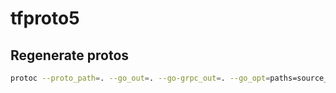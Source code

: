 # tfproto5

## Regenerate protos

```bash
protoc --proto_path=. --go_out=. --go-grpc_out=. --go_opt=paths=source_relative --go-grpc_opt=paths=source_relative tfproto6.proto
```
